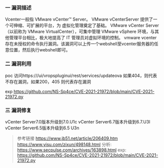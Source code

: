 ### 一 漏洞描述
Vcenter一般指 VMware vCenter™ Server。
VMware vCenterServer 提供了一个可伸缩、可扩展的平台，为 虚拟化管理奠定了基础。 VMware vCenter Server（以前称为 VMware VirtualCenter），可集中管理 VMware vSphere 环境，与其他管理平台相比，极大地提高了 IT 管理员对虚拟环境的控制。
vmware vcenter存在未授权的命令执行漏洞。该漏洞可以上传一个webshell至vcenter服务器的任意位置，然后执行webshell即可。

### 二 漏洞利用
poc
访问https://<VC-IP-or-FQDN>/ui/vropspluginui/rest/services/updateova
如果404，则代表不存在漏洞，如果200，405 则代表存在漏洞

exp
https://github.com/NS-Sp4ce/CVE-2021-21972/blob/main/CVE-2021-21972.py

### 三 漏洞修复
vCenter Server7.0版本升级到7.0.U1c
vCenter Server6.7版本升级到6.7.U3l
vCenter Server6.5版本升级到6.5 U3n


> 参考链接
> https://www.jb51.net/article/206409.htm
> https://www.yisu.com/zixun/498148.html
> 分析: https://www.secpulse.com/archives/163898.html
> exp: https://github.com/NS-Sp4ce/CVE-2021-21972/blob/main/CVE-2021-21972.py

